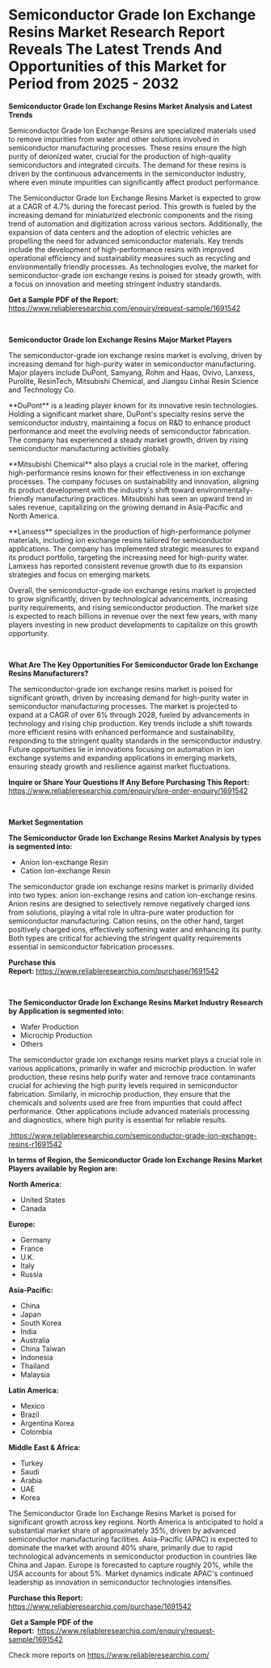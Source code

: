<p><h1>Semiconductor Grade Ion Exchange Resins Market Research Report Reveals The Latest Trends And Opportunities of this Market for Period from 2025 - 2032</h1></p><p><strong>Semiconductor Grade Ion Exchange Resins Market Analysis and Latest Trends</strong></p>
<p><p>Semiconductor Grade Ion Exchange Resins are specialized materials used to remove impurities from water and other solutions involved in semiconductor manufacturing processes. These resins ensure the high purity of deionized water, crucial for the production of high-quality semiconductors and integrated circuits. The demand for these resins is driven by the continuous advancements in the semiconductor industry, where even minute impurities can significantly affect product performance.</p><p>The Semiconductor Grade Ion Exchange Resins Market is expected to grow at a CAGR of 4.7% during the forecast period. This growth is fueled by the increasing demand for miniaturized electronic components and the rising trend of automation and digitization across various sectors. Additionally, the expansion of data centers and the adoption of electric vehicles are propelling the need for advanced semiconductor materials. Key trends include the development of high-performance resins with improved operational efficiency and sustainability measures such as recycling and environmentally friendly processes. As technologies evolve, the market for semiconductor-grade ion exchange resins is poised for steady growth, with a focus on innovation and meeting stringent industry standards.</p></p>
<p><strong>Get a Sample PDF of the Report:&nbsp;</strong> <a href="https://www.reliableresearchiq.com/enquiry/request-sample/1691542?utm_campaign=2853&utm_medium=2&utm_source=Github&utm_content=ia&utm_term=27032025&utm_id=semiconductor-grade-ion-exchange-resins">https://www.reliableresearchiq.com/enquiry/request-sample/1691542</a></p>
<p>&nbsp;</p>
<p><strong>Semiconductor Grade Ion Exchange Resins Major Market Players</strong></p>
<p><p>The semiconductor-grade ion exchange resins market is evolving, driven by increasing demand for high-purity water in semiconductor manufacturing. Major players include DuPont, Samyang, Rohm and Haas, Ovivo, Lanxess, Purolite, ResinTech, Mitsubishi Chemical, and Jiangsu Linhai Resin Science and Technology Co.</p><p>**DuPont** is a leading player known for its innovative resin technologies. Holding a significant market share, DuPont's specialty resins serve the semiconductor industry, maintaining a focus on R&D to enhance product performance and meet the evolving needs of semiconductor fabrication. The company has experienced a steady market growth, driven by rising semiconductor manufacturing activities globally.</p><p>**Mitsubishi Chemical** also plays a crucial role in the market, offering high-performance resins known for their effectiveness in ion exchange processes. The company focuses on sustainability and innovation, aligning its product development with the industry's shift toward environmentally-friendly manufacturing practices. Mitsubishi has seen an upward trend in sales revenue, capitalizing on the growing demand in Asia-Pacific and North America.</p><p>**Lanxess** specializes in the production of high-performance polymer materials, including ion exchange resins tailored for semiconductor applications. The company has implemented strategic measures to expand its product portfolio, targeting the increasing need for high-purity water. Lamxess has reported consistent revenue growth due to its expansion strategies and focus on emerging markets.</p><p>Overall, the semiconductor-grade ion exchange resins market is projected to grow significantly, driven by technological advancements, increasing purity requirements, and rising semiconductor production. The market size is expected to reach billions in revenue over the next few years, with many players investing in new product developments to capitalize on this growth opportunity.</p></p>
<p>&nbsp;</p>
<p><strong>What Are The Key Opportunities For Semiconductor Grade Ion Exchange Resins Manufacturers?</strong></p>
<p><p>The semiconductor-grade ion exchange resins market is poised for significant growth, driven by increasing demand for high-purity water in semiconductor manufacturing processes. The market is projected to expand at a CAGR of over 6% through 2028, fueled by advancements in technology and rising chip production. Key trends include a shift towards more efficient resins with enhanced performance and sustainability, responding to the stringent quality standards in the semiconductor industry. Future opportunities lie in innovations focusing on automation in ion exchange systems and expanding applications in emerging markets, ensuring steady growth and resilience against market fluctuations.</p></p>
<p><strong>Inquire or Share Your Questions If Any Before Purchasing This Report:</strong> <a href="https://www.reliableresearchiq.com/enquiry/pre-order-enquiry/1691542?utm_campaign=2853&utm_medium=2&utm_source=Github&utm_content=ia&utm_term=27032025&utm_id=semiconductor-grade-ion-exchange-resins">https://www.reliableresearchiq.com/enquiry/pre-order-enquiry/1691542</a></p>
<p>&nbsp;</p>
<p><strong>Market Segmentation</strong></p>
<p><strong>The Semiconductor Grade Ion Exchange Resins Market Analysis by types is segmented into:</strong></p>
<p><ul><li>Anion Ion-exchange Resin</li><li>Cation Ion-exchange Resin</li></ul></p>
<p><p>The semiconductor grade ion exchange resins market is primarily divided into two types: anion ion-exchange resins and cation ion-exchange resins. Anion resins are designed to selectively remove negatively charged ions from solutions, playing a vital role in ultra-pure water production for semiconductor manufacturing. Cation resins, on the other hand, target positively charged ions, effectively softening water and enhancing its purity. Both types are critical for achieving the stringent quality requirements essential in semiconductor fabrication processes.</p></p>
<p><strong>Purchase this Report:&nbsp;</strong><a href="https://www.reliableresearchiq.com/purchase/1691542?utm_campaign=2853&utm_medium=2&utm_source=Github&utm_content=ia&utm_term=27032025&utm_id=semiconductor-grade-ion-exchange-resins">https://www.reliableresearchiq.com/purchase/1691542</a></p>
<p>&nbsp;</p>
<p><strong>The Semiconductor Grade Ion Exchange Resins Market Industry Research by Application is segmented into:</strong></p>
<p><ul><li>Wafer Production</li><li>Microchip Production</li><li>Others</li></ul></p>
<p><p>The semiconductor grade ion exchange resins market plays a crucial role in various applications, primarily in wafer and microchip production. In wafer production, these resins help purify water and remove trace contaminants crucial for achieving the high purity levels required in semiconductor fabrication. Similarly, in microchip production, they ensure that the chemicals and solvents used are free from impurities that could affect performance. Other applications include advanced materials processing and diagnostics, where high purity is essential for reliable results.</p></p>
<p><a href="https://www.reliableresearchiq.com/semiconductor-grade-ion-exchange-resins-r1691542?utm_campaign=2853&utm_medium=2&utm_source=Github&utm_content=ia&utm_term=27032025&utm_id=semiconductor-grade-ion-exchange-resins">&nbsp;https://www.reliableresearchiq.com/semiconductor-grade-ion-exchange-resins-r1691542</a></p>
<p><strong>In terms of Region, the Semiconductor Grade Ion Exchange Resins Market Players available by Region are:</strong></p>
<p>
    <p> <strong> North America: </strong>
        <ul>
            <li>United States</li>
            <li>Canada</li>
        </ul>
        </p> 
    <p> <strong> Europe: </strong>
        <ul>
            <li>Germany</li>
            <li>France</li>
            <li>U.K.</li>
            <li>Italy</li>
            <li>Russia</li>
        </ul>
        </p> 
    <p> <strong> Asia-Pacific: </strong>
        <ul>
            <li>China</li>
            <li>Japan</li>
            <li>South Korea</li>
            <li>India</li>
            <li>Australia</li>
            <li>China Taiwan</li>
            <li>Indonesia</li>
            <li>Thailand</li>
            <li>Malaysia</li>
        </ul>
        </p> 
    <p> <strong> Latin America: </strong>
        <ul>
            <li>Mexico</li>
            <li>Brazil</li>
            <li>Argentina Korea</li>
            <li>Colombia</li>
        </ul>
        </p> 
    <p> <strong> Middle East & Africa: </strong>
        <ul>
            <li>Turkey</li>
            <li>Saudi</li>
            <li>Arabia</li>
            <li>UAE</li>
            <li>Korea</li>
        </ul>
    </p>
    </p>
<p><p>The Semiconductor Grade Ion Exchange Resins Market is poised for significant growth across key regions. North America is anticipated to hold a substantial market share of approximately 35%, driven by advanced semiconductor manufacturing facilities. Asia-Pacific (APAC) is expected to dominate the market with around 40% share, primarily due to rapid technological advancements in semiconductor production in countries like China and Japan. Europe is forecasted to capture roughly 20%, while the USA accounts for about 5%. Market dynamics indicate APAC's continued leadership as innovation in semiconductor technologies intensifies.</p></p>
<p><strong>Purchase this Report: </strong><a href="https://www.reliableresearchiq.com/purchase/1691542?utm_campaign=2853&utm_medium=2&utm_source=Github&utm_content=ia&utm_term=27032025&utm_id=semiconductor-grade-ion-exchange-resins">https://www.reliableresearchiq.com/purchase/1691542</a></p>
<p>&nbsp;<strong>Get a Sample PDF of the Report:&nbsp;&nbsp;</strong><a href="https://www.reliableresearchiq.com/enquiry/request-sample/1691542?utm_campaign=2853&utm_medium=2&utm_source=Github&utm_content=ia&utm_term=27032025&utm_id=semiconductor-grade-ion-exchange-resins">https://www.reliableresearchiq.com/enquiry/request-sample/1691542</a></p>
<p><strong></strong></p>
<p>Check more reports on <a href="https://www.reliableresearchiq.com/?utm_campaign=2853&utm_medium=2&utm_source=Github&utm_content=ia&utm_term=27032025&utm_id=semiconductor-grade-ion-exchange-resins">https://www.reliableresearchiq.com/</a></p>